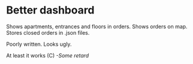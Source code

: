 # Better dashboard

Shows apartments, entrances and floors in orders.
Shows orders on map.
Stores closed orders in .json files.

Poorly written.
Looks ugly.

At least it works (C)
_-Some retard_